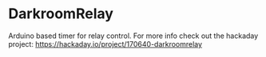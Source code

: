 # DarkroomRelay
Arduino based timer for relay control. For more info check out the hackaday project: https://hackaday.io/project/170640-darkroomrelay
